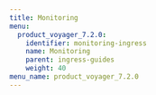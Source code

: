 ```yaml
---
title: Monitoring
menu:
  product_voyager_7.2.0:
    identifier: monitoring-ingress
    name: Monitoring
    parent: ingress-guides
    weight: 40
menu_name: product_voyager_7.2.0
---
```

